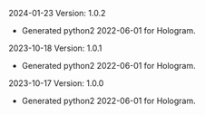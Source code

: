 2024-01-23 Version: 1.0.2
- Generated python2 2022-06-01 for Hologram.

2023-10-18 Version: 1.0.1
- Generated python2 2022-06-01 for Hologram.

2023-10-17 Version: 1.0.0
- Generated python2 2022-06-01 for Hologram.

